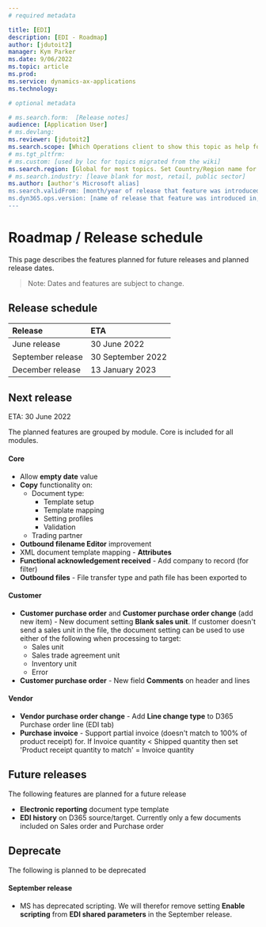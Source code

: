 ```yaml
---
# required metadata

title: [EDI]
description: [EDI - Roadmap]
author: [jdutoit2]
manager: Kym Parker
ms.date: 9/06/2022
ms.topic: article
ms.prod: 
ms.service: dynamics-ax-applications
ms.technology: 

# optional metadata

# ms.search.form:  [Release notes]
audience: [Application User]
# ms.devlang: 
ms.reviewer: [jdutoit2]
ms.search.scope: [Which Operations client to show this topic as help for, to be set by content strategist, see list here: https://microsoft.sharepoint.com/teams/DynDoc/_layouts/15/WopiFrame.aspx?sourcedoc={23419e1c-eb64-42e9-aa9b-79875b428718}&action=edit&wd=target%28Core%20Dynamics%20AX%20CP%20requirements%2Eone%7C4CC185C0%2DEFAA%2D42CD%2D94B9%2D8F2A45E7F61A%2FVersions%20list%20for%20docs%20topics%7CC14BE630%2D5151%2D49D6%2D8305%2D554B5084593C%2F%29]
# ms.tgt_pltfrm: 
# ms.custom: [used by loc for topics migrated from the wiki]
ms.search.region: [Global for most topics. Set Country/Region name for localizations]
# ms.search.industry: [leave blank for most, retail, public sector]
ms.author: [author's Microsoft alias]
ms.search.validFrom: [month/year of release that feature was introduced in, in format yyyy-mm-dd]
ms.dyn365.ops.version: [name of release that feature was introduced in, see list here: https://microsoft.sharepoint.com/teams/DynDoc/_layouts/15/WopiFrame.aspx?sourcedoc={23419e1c-eb64-42e9-aa9b-79875b428718}&action=edit&wd=target%28Core%20Dynamics%20AX%20CP%20requirements%2Eone%7C4CC185C0%2DEFAA%2D42CD%2D94B9%2D8F2A45E7F61A%2FVersions%20list%20for%20docs%20topics%7CC14BE630%2D5151%2D49D6%2D8305%2D554B5084593C%2F%29]
---
```


# 	Roadmap / Release schedule

This page describes the features planned for future releases and planned release dates.

> Note: Dates and features are subject to change.


## Release schedule

Release			| ETA
:--			|:--
June release		| 30 June 2022
September release	| 30 September 2022
December release 	| 13 January 2023

## Next release
ETA: 30 June 2022

The planned features are grouped by module. Core is included for all modules.

#### Core
- Allow **empty date** value
- **Copy** functionality on:
	- Document type:
		- Template setup
		- Template mapping
		- Setting profiles
		- Validation
	- Trading partner
- **Outbound filename Editor** improvement 
- XML document template mapping - **Attributes**
- **Functional acknowledgement received** - Add company to record (for filter)
- **Outbound files** - File transfer type and path file has been exported to

#### Customer
- **Customer purchase order** and **Customer purchase order change** (add new item) - New document setting **Blank sales unit**. If customer doesn't send a sales unit in the file, the document setting can be used to use either of the following when processing to target:
	-  Sales unit
	-  Sales trade agreement unit
	-  Inventory unit
	-  Error
- **Customer purchase order** - New field **Comments** on header and lines

#### Vendor
- **Vendor purchase order change** - Add **Line change type** to D365 Purchase order line (EDI tab)
- **Purchase invoice** - Support partial invoice (doesn't match to 100% of product receipt) for. If Invoice quantity < Shipped quantity then set 'Product receipt quantity to match' = Invoice quantity

## Future releases
The following features are planned for a future release

- **Electronic reporting** document type template
- **EDI history** on D365 source/target. Currently only a few documents included on Sales order and Purchase order

## Deprecate
The following is planned to be deprecated

#### September release
- MS has deprecated scripting. We will therefor remove setting **Enable scripting** from **EDI shared parameters** in the September release.
